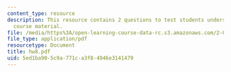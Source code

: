 ```yaml
---
content_type: resource
description: This resource contains 2 questions to test students understanding of
  course material.
file: /media/https%3A/open-learning-course-data-rc.s3.amazonaws.com/2-016-hydrodynamics-13-012-fall-2005/5ed1ba905c9a771ca3f84946e3141479_hw8.pdf
file_type: application/pdf
resourcetype: Document
title: hw8.pdf
uid: 5ed1ba90-5c9a-771c-a3f8-4946e3141479
---
```

